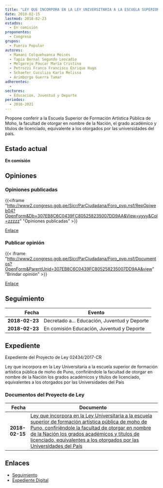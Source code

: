 ```yaml
---
title: "LEY QUE INCORPORA EN LA LEY UNIVERSITARIA A LA ESCUELA SUPERIOR DE FORMACIÓN ARTÍSTICA PÚBLICA DE MOHO DE PUNO, CONFIRIÉNDOLE LA FACULTAD DE OTORGAR EN NOMBRE DE LA NACIÓN LOS GRADOS ACADÉMICOS Y TÍTULOS DE LICENCIADO, EQUIVALENTES A LOS OTORGADOS POR LAS UNIVERSIDADES DEL PAÍS"
date: 2018-02-15
lastmod: 2018-02-23
estados: 
  - En comisión
proponentes: 
  - Congreso
grupos: 
  - Fuerza Popular
autores: 
  - Mamani Colquehuanca Moisés
  - Tapia Bernal Segundo Leocadio
  - Melgarejo Páucar María Cristina
  - Petrozzi Franco Francisco Enrique Hugo
  - Schaefer Cuculiza Karla Melissa
  - Arimborgo Guerra Tamar
adherentes: 
  - 
sectores: 
  - Educación, Juventud y Deporte
periodos: 
  - 2016-2021
---
```


Propone conferir a la Escuela Superior de Formación Artística Pública de Moho, la facultad de otorgar en nombre de la Nación, el grado académico y títulos de licenciado, equivalente a los otorgados por las universidades del país.


## Estado actual

**En comisión**

## Opiniones

### Opiniones publicadas

{{<iframe "http://www2.congreso.gob.pe/Sicr/ParCiudadana/Foro_pvp.nsf/RepOpiweb04?OpenForm&Db=307EB8C6C0439FC805258235007DD9AA&View=yyyy&Col=zzzzz" "Opiniones publicadas" >}}

[Enlace](http://www2.congreso.gob.pe/Sicr/ParCiudadana/Foro_pvp.nsf/RepOpiweb04?OpenForm&Db=307EB8C6C0439FC805258235007DD9AA&View=yyyy&Col=zzzzz)
### Publicar opinión

{{< iframe "http://www2.congreso.gob.pe/Sicr/ParCiudadana/Foro_pvp.nsf/Documentos?OpenForm&ParentUnid=307EB8C6C0439FC805258235007DD9AA&view" "Brindar opinión" >}}

[Enlace](http://www2.congreso.gob.pe/Sicr/ParCiudadana/Foro_pvp.nsf/Documentos?OpenForm&ParentUnid=307EB8C6C0439FC805258235007DD9AA&view)

## Seguimiento

| Fecha | Evento |
|------:|--------|
| **2018-02-23** | Decretado a... Educación, Juventud y Deporte|
| **2018-02-23** | En comisión Educación, Juventud y Deporte|


## Expediente

Expediente del Proyecto de Ley 02434/2017-CR

Ley que incorpora en la Ley Universitaria a la escuela superior de formación artística pública de moho de Puno, confiriéndole la facultad de otorgar en nombre de la Nación los grados académicos y títulos de licenciado, equivalentes a los otorgados por las Universidades del País


### Documentos del Proyecto de Ley

| Fecha | Documento |
|------:|--------|
| **2018-02-15** | [Ley que incorpora en la Ley Universitaria a la escuela superior de formación artística pública de moho de Puno, confiriéndole la facultad de otorgar en nombre de la Nación los grados académicos y títulos de licenciado, equivalentes a los otorgados por las Universidades del País](http://www.leyes.congreso.gob.pe/Documentos/2016_2021/Proyectos_de_Ley_y_de_Resoluciones_Legislativas/PL0243420180215.pdf) |

## Enlaces 

- [Seguimiento](http://www2.congreso.gob.pe/Sicr/TraDocEstProc/CLProLey2016.nsf/f7fff46988ca05b1052578e100829cc7/5dfa641055f7181205258235007782dc?OpenDocument)
- [Expediente Digital](http://www2.congreso.gob.pe/Sicr/TraDocEstProc/CLProLey2016.nsf/f7fff46988ca05b1052578e100829cc7/5dfa641055f7181205258235007782dc?OpenDocument&Click=05257FB7005EB655.eb71d0cf91d8294e05256cdf006b5706/$Body/0.1C6C)
